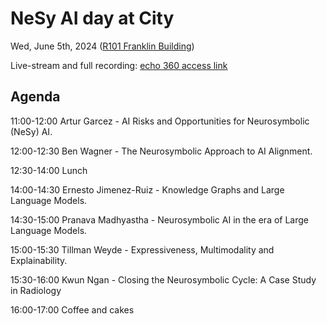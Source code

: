 # NeSy AI day at City

Wed, June 5th, 2024 ([R101 Franklin Building](https://staffhub.city.ac.uk/timetabling/rooms-by-building/franklin-building/r101))

Live-stream and full recording: [echo 360 access link](https://echo360.org.uk/section/7eb0ff79-4c50-4434-85fa-d919758fe7b6/public)

## Agenda

11:00-12:00 Artur Garcez - AI Risks and Opportunities for Neurosymbolic (NeSy) AI.

12:00-12:30 Ben Wagner - The Neurosymbolic Approach to AI Alignment.

12:30-14:00 Lunch

14:00-14:30 Ernesto Jimenez-Ruiz - Knowledge Graphs and Large Language Models.

14:30-15:00 Pranava Madhyastha - Neurosymbolic AI in the era of Large Language Models.

15:00-15:30 Tillman Weyde - Expressiveness, Multimodality and Explainability.

15:30-16:00 Kwun Ngan - Closing the Neurosymbolic Cycle: A Case Study in Radiology

16:00-17:00 Coffee and cakes
